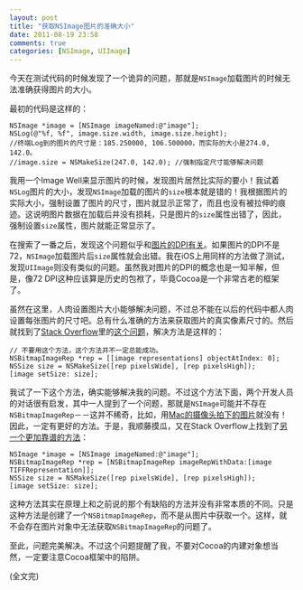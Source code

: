 ```yaml
---
layout: post
title: "获取NSImage图片的准确大小"
date: 2011-08-19 23:58
comments: true
categories: [NSImage, UIImage]
---
```


今天在测试代码的时候发现了一个诡异的问题，那就是`NSImage`加载图片的时候无法准确获得图片的大小。

最初的代码是这样的：

``` objc
NSImage *image = [NSImage imageNamed:@"image"];
NSLog(@"%f, %f", image.size.width, image.size.height);
//终端Log到的图片的尺寸是：185.250000, 106.500000，而实际的大小是274.0, 142.0。
//image.size = NSMakeSize(247.0, 142.0); //强制指定尺寸能够解决问题
```

我用一个Image Well来显示图片的时候，发现图片居然比实际的要小！我试着`NSLog`图片的大小，发现`NSImage`加载的图片的`size`根本就是错的！我根据图片的实际大小，强制设置了图片的尺寸，图片就显示正常了，而且也没有被拉伸的痕迹。这说明图片数据在加载后并没有损耗，只是图片的`size`属性出错了，因此，强制设置`size`属性，图片就能正常显示了。
<!-- more --> 
在搜索了一番之后，发现这个问题似乎和[图片的DPI有关](http://stackoverflow.com/questions/4748846/nsimage-dpi-question)。如果图片的DPI不是72，`NSImage`加载图片后`size`属性就会出错。我在iOS上用同样的方法做了测试，发现`UIImage`则没有类似的问题。虽然我对图片的DPI的概念也是一知半解，但是，像72 DPI这种应该算是历史的包袱了，毕竟Cocoa是一个非常古老的框架了。

虽然在这里，人肉设置图片大小能够解决问题，不过总不能在以后的代码中都人肉设置每张图片的尺寸吧。总有什么准确的方法来获取图片的真实像素尺寸的。然后就找到了[Stack Overflow](http://stackoverflow.com/)里的[这个问题](http://stackoverflow.com/questions/2190027/nsimage-acting-weird)，解决方法是这样的：

``` objc
// 不要用这个方法，这个方法并不一定总能成功。
NSBitmapImageRep *rep = [[image representations] objectAtIndex: 0];
NSSize size = NSMakeSize([rep pixelsWide], [rep pixelsHigh]);
[image setSize: size];
```

我试了一下这个方法，确实能够解决我的问题。不过这个方法下面，两个开发人员的对话很有启发，其中一人提到了一个问题，那就是`NSImage`可能并不存在`NSBitmapImageRep`－－这并不稀奇，比如，用[Mac的摄像头拍下的图片](/blog/take-photo-with-isight-camera/)就没有！因此，一定有更好的方法。于是，我顺藤摸瓜，又在Stack Overflow上找到了[另一个更加靠谱的方法](http://stackoverflow.com/questions/4748846/nsimage-dpi-question)：

``` objc
NSImage *image = [NSImage imageNamed:@"image"];
NSBitmapImageRep *rep = [NSBitmapImageRep imageRepWithData:[image TIFFRepresentation]];
NSSize size = NSMakeSize([rep pixelsWide], [rep pixelsHigh]);
[image setSize: size];
```

这种方法其实在原理上和之前说的那个有缺陷的方法并没有非常本质的不同。只是这种方法是创建了一个`NSBitmapImageRep`，而不是从图片中获取一个。这样，就不会存在图片对象中无法获取`NSBitmapImageRep`的问题了。

至此，问题完美解决。不过这个问题提醒了我，不要对Cocoa的内建对象想当然，一定要注意Cocoa框架中的陷阱。

(全文完)
